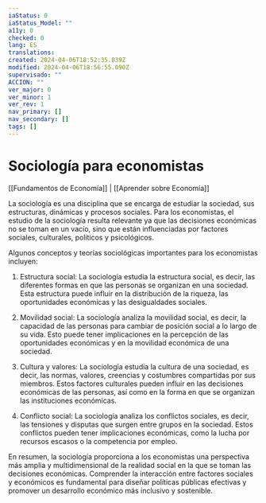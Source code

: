 ```yaml
---
iaStatus: 0
iaStatus_Model: ""
a11y: 0
checked: 0
lang: ES
translations: 
created: 2024-04-06T18:52:35.039Z
modified: 2024-04-06T18:56:55.090Z
supervisado: ""
ACCION: ""
ver_major: 0
ver_minor: 1
ver_rev: 1
nav_primary: []
nav_secondary: []
tags: []
---
```

# Sociología para economistas

[[Fundamentos de Economía]] | [[Aprender sobre Economía]]

La sociología es una disciplina que se encarga de estudiar la sociedad, sus estructuras, dinámicas y procesos sociales. Para los economistas, el estudio de la sociología resulta relevante ya que las decisiones económicas no se toman en un vacío, sino que están influenciadas por factores sociales, culturales, políticos y psicológicos.

Algunos conceptos y teorías sociológicas importantes para los economistas incluyen:

1. Estructura social: La sociología estudia la estructura social, es decir, las diferentes formas en que las personas se organizan en una sociedad. Esta estructura puede influir en la distribución de la riqueza, las oportunidades económicas y las desigualdades sociales.

2. Movilidad social: La sociología analiza la movilidad social, es decir, la capacidad de las personas para cambiar de posición social a lo largo de su vida. Esto puede tener implicaciones en la percepción de las oportunidades económicas y en la movilidad económica de una sociedad.

3. Cultura y valores: La sociología estudia la cultura de una sociedad, es decir, las normas, valores, creencias y costumbres compartidas por sus miembros. Estos factores culturales pueden influir en las decisiones económicas de las personas, así como en la forma en que se organizan las instituciones económicas.

4. Conflicto social: La sociología analiza los conflictos sociales, es decir, las tensiones y disputas que surgen entre grupos en la sociedad. Estos conflictos pueden tener implicaciones económicas, como la lucha por recursos escasos o la competencia por empleo.

En resumen, la sociología proporciona a los economistas una perspectiva más amplia y multidimensional de la realidad social en la que se toman las decisiones económicas. Comprender la interacción entre factores sociales y económicos es fundamental para diseñar políticas públicas efectivas y promover un desarrollo económico más inclusivo y sostenible.
